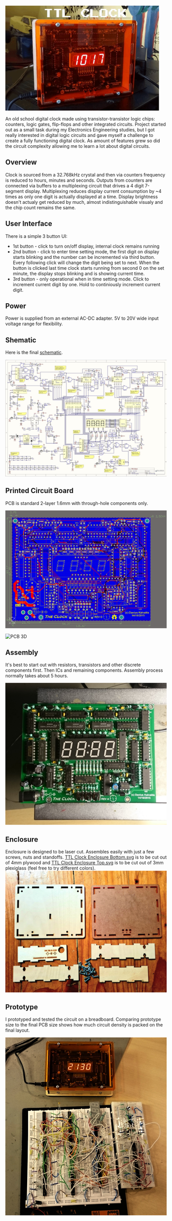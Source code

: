 ![TTL Clock](img/main.gif)

An old school digital clock made using transistor-transistor logic chips: counters, logic gates, flip-flops and other integrated circuits. Project started out as a small task during my Electronics Engineering studies, but I got really interested in digital logic circuits and gave myself a challenge to create a fully functioning digital clock. As amount of features grew so did the circuit complexity allowing me to learn a lot about digital circuits. 

## Overview
Clock is sourced from a 32.768kHz crystal and then via counters frequency is reduced to hours, minutes and seconds. Outputs from counters are connected via buffers to a multiplexing circuit that drives a 4 digit 7-segment display. Multiplexing reduces display current consumption by ~4 times as only one digit is actually displayed at a time. Display brightness doesn't actualy get reduced by much, almost indistinguishable visualy and the chip count remains the same.

## User Interface
There is a simple 3 button UI:

- 1st button - click to turn on/off display, internal clock remains running
- 2nd button - click to enter time setting mode, the first digit on display starts blinking and the number can be incremented via third button. Every following click will change the digit being set to next. When the button is clicked last time clock starts running from second 0 on the set minute, the display stops blinking and is showing current time.
- 3rd button - only operational when in time setting mode. Click to increment current digit by one. Hold to continiously increment current digit.

## Power
Power is supplied from an external AC-DC adapter. 5V to 20V wide input voltage range for flexibility.

## Shematic
Here is the final [schematic](TTL%20Clock.pdf).

![Schematic](img/Schematic.jpg)

## Printed Circuit Board
PCB is standard 2-layer 1.6mm with through-hole components only.

![Printed Circuit Board](img/pcb_layout.png)

![PCB 3D](img/pcb3d.gif)

## Assembly
It's best to start out with resistors, transistors and other discrete components first. Then ICs and remaining components. Assembly process normally takes about 5 hours.

![Assembled PCB](img/pcb_assembled.jpg)

## Enclosure
Enclosure is designed to be laser cut. Assembles easily with just a few screws, nuts and standoffs. [TTL Clock Enclosure Bottom.svg](Enclosure/TTL%20Clock%20Enclosure%20Bottom.svg) is to be cut out of 4mm plywood and [TTL Clock Enclosure Top.svg](Enclosure/TTL%20Clock%20Enclosure%20Top.svg) is to be cut out of 3mm plexiglass (feel free to try different colors).
![Enclosure cutout](img/enclosure_cutout.jpg)

## Prototype
I prototyped and tested the circuit on a breadboard. Comparing prototype size to the final PCB size shows how much circuit density is packed on the final layout.

![Final PCB and prototype](img/comparison.jpg)
